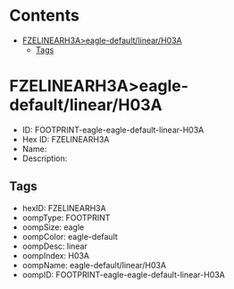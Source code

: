 



Contents
========

* [FZELINEARH3A>eagle-default/linear/H03A](#fzelinearh3aeagle-defaultlinearh03a)
	* [Tags](#tags)

# FZELINEARH3A>eagle-default/linear/H03A

- ID: FOOTPRINT-eagle-eagle-default-linear-H03A
- Hex ID: FZELINEARH3A
- Name: 
- Description: 

## Tags

- hexID: FZELINEARH3A
- oompType: FOOTPRINT
- oompSize: eagle
- oompColor: eagle-default
- oompDesc: linear
- oompIndex: H03A
- oompName: eagle-default/linear/H03A
- oompID: FOOTPRINT-eagle-eagle-default-linear-H03A
